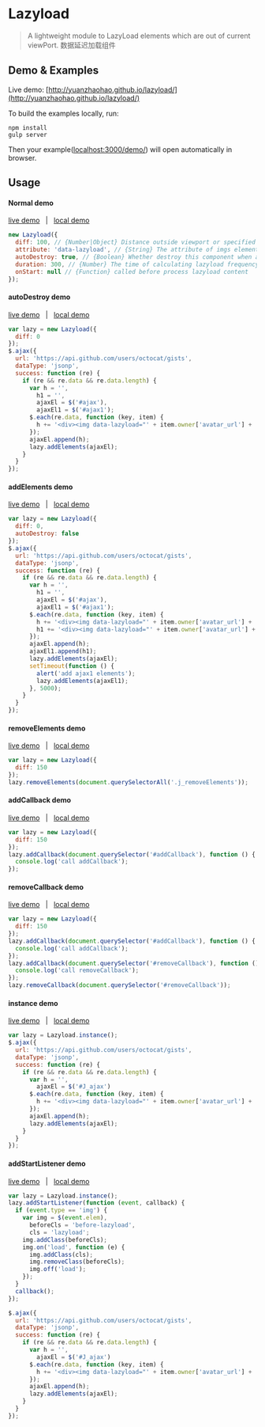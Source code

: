 Lazyload
=====
> A lightweight module to LazyLoad elements which are out of current viewPort. 数据延迟加载组件

## Demo & Examples

Live demo: [http://yuanzhaohao.github.io/lazyload/](http://yuanzhaohao.github.io/lazyload/)

To build the examples locally, run:

```
npm install
gulp server
```

Then your example([localhost:3000/demo/](localhost:3000/demo/)) will open automatically in browser.

## Usage

#### Normal demo
[live demo](http://yuanzhaohao.com/lazyload/demo/) &nbsp;&nbsp;|&nbsp;&nbsp; [local demo](http://localhost:3000/demo/)

``` javascript
new Lazyload({
  diff: 100, // {Number|Object} Distance outside viewport or specified container to pre load.
  attribute: 'data-lazyload', // {String} The attribute of imgs elements which are of current  viewport.
  autoDestroy: true, // {Boolean} Whether destroy this component when all lazy loaded elements are loaded.
  duration: 300, // {Number} The time of calculating lazyload frequency.
  onStart: null // {Function} called before process lazyload content
});
```

#### autoDestroy demo
[live demo](http://yuanzhaohao.com/lazyload/demo/autoDestroy.html) &nbsp;&nbsp;|&nbsp;&nbsp; [local demo](http://localhost:3000/demo/autoDestroy.html)

``` javascript
var lazy = new Lazyload({
  diff: 0
});
$.ajax({
  url: 'https://api.github.com/users/octocat/gists',
  dataType: 'jsonp',
  success: function (re) {
    if (re && re.data && re.data.length) {
      var h = '',
        h1 = '',
        ajaxEl = $('#ajax'),
        ajaxEl1 = $('#ajax1');
      $.each(re.data, function (key, item) {
        h += '<div><img data-lazyload="' + item.owner['avatar_url'] + '" alt="ajax img" /></div>';
      });
      ajaxEl.append(h);
      lazy.addElements(ajaxEl);
    }
  }
});
```

#### addElements demo
[live demo](http://yuanzhaohao.com/lazyload/demo/addElements.html) &nbsp;&nbsp;|&nbsp;&nbsp; [local demo](http://localhost:3000/demo/addElements.html)

``` javascript
var lazy = new Lazyload({
  diff: 0,
  autoDestroy: false
});
$.ajax({
  url: 'https://api.github.com/users/octocat/gists',
  dataType: 'jsonp',
  success: function (re) {
    if (re && re.data && re.data.length) {
      var h = '',
        h1 = '',
        ajaxEl = $('#ajax'),
        ajaxEl1 = $('#ajax1');
      $.each(re.data, function (key, item) {
        h += '<div><img data-lazyload="' + item.owner['avatar_url'] + '" alt="ajax img" /></div>';
        h1 += '<div><img data-lazyload="' + item.owner['avatar_url'] + '" alt="ajax1 img" /></div>';
      });
      ajaxEl.append(h);
      ajaxEl1.append(h1);
      lazy.addElements(ajaxEl);
      setTimeout(function () {
        alert('add ajax1 elements');
        lazy.addElements(ajaxEl1);
      }, 5000);
    }
  }
});
```

#### removeElements demo
[live demo](http://yuanzhaohao.com/lazyload/demo/removeElements.html) &nbsp;&nbsp;|&nbsp;&nbsp; [local demo](http://localhost:3000/demo/removeElements.html)

``` javascript
var lazy = new Lazyload({
  diff: 150
});
lazy.removeElements(document.querySelectorAll('.j_removeElements'));
```

#### addCallback demo
[live demo](http://yuanzhaohao.com/lazyload/demo/addCallback.html) &nbsp;&nbsp;|&nbsp;&nbsp; [local demo](http://localhost:3000/demo/addCallback.html)

``` javascript
var lazy = new Lazyload({
  diff: 150
});
lazy.addCallback(document.querySelector('#addCallback'), function () {
  console.log('call addCallback');
});
```

#### removeCallback demo
[live demo](http://yuanzhaohao.com/lazyload/demo/removeCallback.html) &nbsp;&nbsp;|&nbsp;&nbsp; [local demo](http://localhost:3000/demo/removeCallback.html)

``` javascript
var lazy = new Lazyload({
  diff: 150
});
lazy.addCallback(document.querySelector('#addCallback'), function () {
  console.log('call addCallback');
});
lazy.addCallback(document.querySelector('#removeCallback'), function () {
  console.log('call removeCallback');
});
lazy.removeCallback(document.querySelector('#removeCallback'));
```

#### instance demo
[live demo](http://yuanzhaohao.com/lazyload/demo/instance.html) &nbsp;&nbsp;|&nbsp;&nbsp; [local demo](http://localhost:3000/demo/instance.html)

``` javascript
var lazy = Lazyload.instance();
$.ajax({
  url: 'https://api.github.com/users/octocat/gists',
  dataType: 'jsonp',
  success: function (re) {
    if (re && re.data && re.data.length) {
      var h = '',
        ajaxEl = $('#J_ajax')
      $.each(re.data, function (key, item) {
        h += '<div><img data-lazyload="' + item.owner['avatar_url'] + '" alt="instance img" /></div>';
      });
      ajaxEl.append(h);
      lazy.addElements(ajaxEl);
    }
  }
});
```

#### addStartListener demo
[live demo](http://yuanzhaohao.com/lazyload/demo/addStartListener.html) &nbsp;&nbsp;|&nbsp;&nbsp; [local demo](http://localhost:3000/demo/addStartListener.html)

``` javascript
var lazy = Lazyload.instance();
lazy.addStartListener(function (event, callback) {
  if (event.type == 'img') {
    var img = $(event.elem),
      beforeCls = 'before-lazyload',
      cls = 'lazyload';
    img.addClass(beforeCls);
    img.on('load', function (e) {
      img.addClass(cls);
      img.removeClass(beforeCls);
      img.off('load');
    });
  }
  callback();
});

$.ajax({
  url: 'https://api.github.com/users/octocat/gists',
  dataType: 'jsonp',
  success: function (re) {
    if (re && re.data && re.data.length) {
      var h = '',
        ajaxEl = $('#J_ajax')
      $.each(re.data, function (key, item) {
        h += '<div><img data-lazyload="' + item.owner['avatar_url'] + '" alt="instance img" /></div>';
      });
      ajaxEl.append(h);
      lazy.addElements(ajaxEl);
    }
  }
});
```
